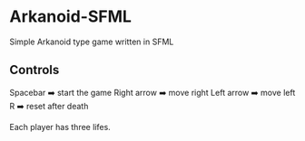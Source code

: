 # Arkanoid-SFML
Simple Arkanoid type game written in SFML

## Controls
Spacebar :arrow_right: start the game
Right arrow :arrow_right: move right
Left arrow :arrow_right: move left
R :arrow_right: reset after death

Each player has three lifes.
